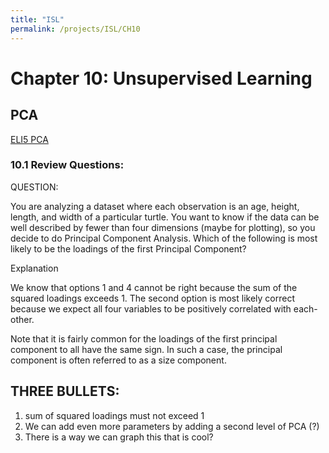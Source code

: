 ```yaml
---
title: "ISL"
permalink: /projects/ISL/CH10
---
```


# Chapter 10: Unsupervised Learning

## PCA

[ELI5 PCA](https://www.reddit.com/r/explainlikeimfive/comments/17xk21/eli5_principle_component_analysis_pcn/c89rmai/)

### 10.1 Review Questions: 

QUESTION:

You are analyzing a dataset where each observation is an age, height, length, and width of a particular turtle. You want to know if the data can be well described by fewer than four dimensions (maybe for plotting), so you decide to do Principal Component Analysis. Which of the following is most likely to be the loadings of the first Principal Component?

Explanation

We know that options 1 and 4 cannot be right because the sum of the squared loadings exceeds 1. The second option is most likely correct because we expect all four variables to be positively correlated with each-other.

Note that it is fairly common for the loadings of the first principal component to all have the same sign. In such a case, the principal component is often referred to as a size component.


## THREE BULLETS:

1. sum of squared loadings must not exceed 1
2. We can add even more parameters by adding a second level of PCA (?)
3. There is a way we can graph this that is cool? 
